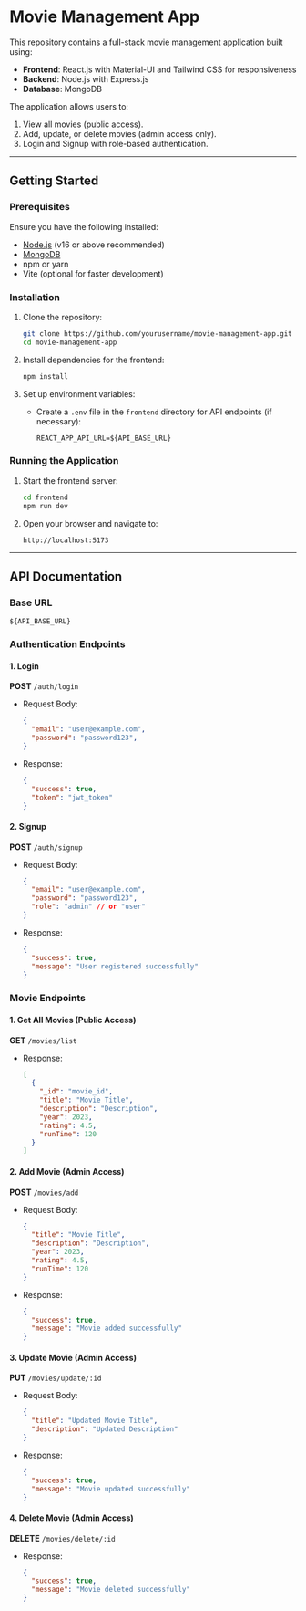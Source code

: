 # Movie Management App

This repository contains a full-stack movie management application built using:
- **Frontend**: React.js with Material-UI and Tailwind CSS for responsiveness
- **Backend**: Node.js with Express.js
- **Database**: MongoDB

The application allows users to:
1. View all movies (public access).
2. Add, update, or delete movies (admin access only).
3. Login and Signup with role-based authentication.

---

## Getting Started

### Prerequisites
Ensure you have the following installed:
- [Node.js](https://nodejs.org/) (v16 or above recommended)
- [MongoDB](https://www.mongodb.com/try/download/community)
- npm or yarn
- Vite (optional for faster development)

### Installation

1. Clone the repository:
   ```bash
   git clone https://github.com/yourusername/movie-management-app.git
   cd movie-management-app
   ```

3. Install dependencies for the frontend:
   ```bash
   npm install
   ```

4. Set up environment variables:
   - Create a `.env` file in the `frontend` directory for API endpoints (if necessary):
     ```env
     REACT_APP_API_URL=${API_BASE_URL}
     ```

### Running the Application

1. Start the frontend server:
   ```bash
   cd frontend
   npm run dev
   ```

2. Open your browser and navigate to:
   ```
   http://localhost:5173
   ```

---

## API Documentation

### Base URL
```
${API_BASE_URL}
```

### Authentication Endpoints

#### 1. Login
**POST** `/auth/login`
- Request Body:
  ```json
  {
    "email": "user@example.com",
    "password": "password123",
  }
  ```
- Response:
  ```json
  {
    "success": true,
    "token": "jwt_token"
  }
  ```

#### 2. Signup
**POST** `/auth/signup`
- Request Body:
  ```json
  {
    "email": "user@example.com",
    "password": "password123",
    "role": "admin" // or "user"
  }
  ```
- Response:
  ```json
  {
    "success": true,
    "message": "User registered successfully"
  }
  ```

### Movie Endpoints

#### 1. Get All Movies (Public Access)
**GET** `/movies/list`
- Response:
  ```json
  [
    {
      "_id": "movie_id",
      "title": "Movie Title",
      "description": "Description",
      "year": 2023,
      "rating": 4.5,
      "runTime": 120
    }
  ]
  ```

#### 2. Add Movie (Admin Access)
**POST** `/movies/add`
- Request Body:
  ```json
  {
    "title": "Movie Title",
    "description": "Description",
    "year": 2023,
    "rating": 4.5,
    "runTime": 120
  }
  ```
- Response:
  ```json
  {
    "success": true,
    "message": "Movie added successfully"
  }
  ```

#### 3. Update Movie (Admin Access)
**PUT** `/movies/update/:id`
- Request Body:
  ```json
  {
    "title": "Updated Movie Title",
    "description": "Updated Description"
  }
  ```
- Response:
  ```json
  {
    "success": true,
    "message": "Movie updated successfully"
  }
  ```

#### 4. Delete Movie (Admin Access)
**DELETE** `/movies/delete/:id`
- Response:
  ```json
  {
    "success": true,
    "message": "Movie deleted successfully"
  }
  ```
